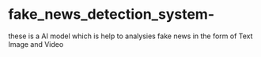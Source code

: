 # fake_news_detection_system-
these is a AI model which is help to analysies fake news in the form of Text Image and Video
